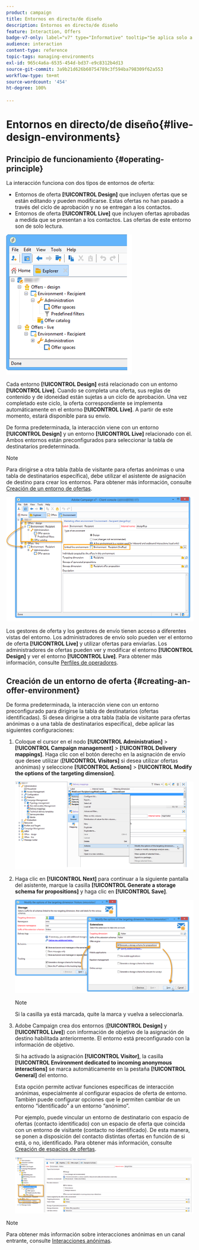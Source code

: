 ```yaml
---
product: campaign
title: Entornos en directo/de diseño
description: Entornos en directo/de diseño
feature: Interaction, Offers
badge-v7-only: label="v7" type="Informative" tooltip="Se aplica solo a Campaign Classic v7"
audience: interaction
content-type: reference
topic-tags: managing-environments
exl-id: 965c4a6a-6535-454d-bd37-e9c8312b4d13
source-git-commit: 3a9b21d626b60754789c3f594ba798309f62a553
workflow-type: tm+mt
source-wordcount: '454'
ht-degree: 100%

---
```


# Entornos en directo/de diseño{#live-design-environments}



## Principio de funcionamiento {#operating-principle}

La interacción funciona con dos tipos de entornos de oferta:

* Entornos de oferta **[!UICONTROL Design]** que incluyen ofertas que se están editando y pueden modificarse. Estas ofertas no han pasado a través del ciclo de aprobación y no se entregan a los contactos.
* Entornos de oferta **[!UICONTROL Live]** que incluyen ofertas aprobadas a medida que se presentan a los contactos. Las ofertas de este entorno son de solo lectura.

![](assets/offer_environments_overview_001.png)

Cada entorno **[!UICONTROL Design]** está relacionado con un entorno **[!UICONTROL Live]**. Cuando se completa una oferta, sus reglas de contenido y de idoneidad están sujetas a un ciclo de aprobación. Una vez completado este ciclo, la oferta correspondiente se implementa automáticamente en el entorno **[!UICONTROL Live]**. A partir de este momento, estará disponible para su envío.

De forma predeterminada, la interacción viene con un entorno **[!UICONTROL Design]** y un entorno **[!UICONTROL Live]** relacionado con él. Ambos entornos están preconfigurados para seleccionar la tabla de destinatarios predeterminada.

>[!NOTE]
>
>Para dirigirse a otra tabla (tabla de visitante para ofertas anónimas o una tabla de destinatarios específica), debe utilizar el asistente de asignación de destino para crear los entornos. Para obtener más información, consulte [Creación de un entorno de ofertas](#creating-an-offer-environment).

![](assets/offer_environments_overview_002.png)

Los gestores de oferta y los gestores de envío tienen acceso a diferentes vistas del entorno. Los administradores de envío solo pueden ver el entorno de oferta **[!UICONTROL Live]** y utilizar ofertas para enviarlas. Los administradores de ofertas pueden ver y modificar el entorno **[!UICONTROL Design]** y ver el entorno **[!UICONTROL Live]**. Para obtener más información, consulte [Perfiles de operadores](../../interaction/using/operator-profiles.md).

## Creación de un entorno de oferta {#creating-an-offer-environment}

De forma predeterminada, la interacción viene con un entorno preconfigurado para dirigirse la tabla de destinatarios (ofertas identificadas). Si desea dirigirse a otra tabla (tabla de visitante para ofertas anónimas o a una tabla de destinatarios específica), debe aplicar las siguientes configuraciones:

1. Coloque el cursor en el nodo **[!UICONTROL Administration]** > **[!UICONTROL Campaign management]** > **[!UICONTROL Delivery mappings]**. Haga clic con el botón derecho en la asignación de envío que desee utilizar (**[!UICONTROL Visitors]** si desea utilizar ofertas anónimas) y seleccione **[!UICONTROL Actions]** > **[!UICONTROL Modify the options of the targeting dimension]**.

   ![](assets/offer_env_anonymous_001.png)

1. Haga clic en **[!UICONTROL Next]** para continuar a la siguiente pantalla del asistente, marque la casilla **[!UICONTROL Generate a storage schema for propositions]** y haga clic en **[!UICONTROL Save]**.

   ![](assets/offer_env_anonymous_002.png)

   >[!NOTE]
   >
   >Si la casilla ya está marcada, quite la marca y vuelva a seleccionarla.

1. Adobe Campaign crea dos entornos (**[!UICONTROL Design]** y **[!UICONTROL Live]**) con información de objetivo de la asignación de destino habilitada anteriormente. El entorno está preconfigurado con la información de objetivo.

   Si ha activado la asignación **[!UICONTROL Visitor]**, la casilla **[!UICONTROL Environment dedicated to incoming anonymous interactions]** se marca automáticamente en la pestaña **[!UICONTROL General]** del entorno.

   Esta opción permite activar funciones específicas de interacción anónimas, especialmente al configurar espacios de oferta de entorno. También puede configurar opciones que le permiten cambiar de un entorno “identificado” a un entorno “anónimo”.

   Por ejemplo, puede vincular un entorno de destinatario con espacio de ofertas (contacto identificado) con un espacio de oferta que coincida con un entorno de visitante (contacto no identificado). De esta manera, se ponen a disposición del contacto distintas ofertas en función de si está, o no, identificado. Para obtener más información, consulte [Creación de espacios de ofertas](../../interaction/using/creating-offer-spaces.md).

   ![](assets/offer_env_anonymous_003.png)

>[!NOTE]
>
>Para obtener más información sobre interacciones anónimas en un canal entrante, consulte [Interacciones anónimas](../../interaction/using/anonymous-interactions.md).
